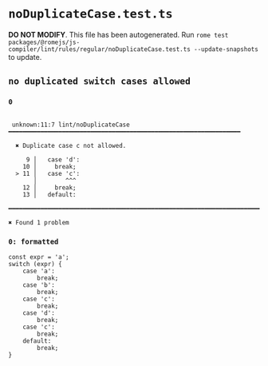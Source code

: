 # `noDuplicateCase.test.ts`

**DO NOT MODIFY**. This file has been autogenerated. Run `rome test packages/@romejs/js-compiler/lint/rules/regular/noDuplicateCase.test.ts --update-snapshots` to update.

## `no duplicated switch cases allowed`

### `0`

```

 unknown:11:7 lint/noDuplicateCase ━━━━━━━━━━━━━━━━━━━━━━━━━━━━━━━━━━━━━━━━━━━━━━━━━━━━━━━━━━━━━━━━━

  ✖ Duplicate case c not allowed.

     9 │   case 'd':
    10 │     break;
  > 11 │   case 'c':
       │        ^^^
    12 │     break;
    13 │   default:

━━━━━━━━━━━━━━━━━━━━━━━━━━━━━━━━━━━━━━━━━━━━━━━━━━━━━━━━━━━━━━━━━━━━━━━━━━━━━━━━━━━━━━━━━━━━━━━━━━━━

✖ Found 1 problem

```

### `0: formatted`

```
const expr = 'a';
switch (expr) {
	case 'a':
		break;
	case 'b':
		break;
	case 'c':
		break;
	case 'd':
		break;
	case 'c':
		break;
	default:
		break;
}

```
